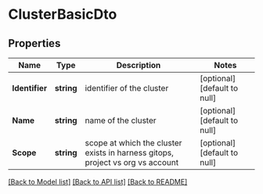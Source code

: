 # ClusterBasicDto

## Properties
Name | Type | Description | Notes
------------ | ------------- | ------------- | -------------
**Identifier** | **string** | identifier of the cluster | [optional] [default to null]
**Name** | **string** | name of the cluster | [optional] [default to null]
**Scope** | **string** | scope at which the cluster exists in harness gitops, project vs org vs account | [optional] [default to null]

[[Back to Model list]](../README.md#documentation-for-models) [[Back to API list]](../README.md#documentation-for-api-endpoints) [[Back to README]](../README.md)

